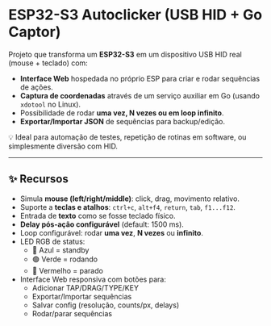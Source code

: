 # ESP32-S3 Autoclicker (USB HID + Go Captor)

Projeto que transforma um **ESP32-S3** em um dispositivo USB HID real (mouse + teclado) com:
- **Interface Web** hospedada no próprio ESP para criar e rodar sequências de ações.
- **Captura de coordenadas** através de um serviço auxiliar em Go (usando `xdotool` no Linux).
- Possibilidade de rodar **uma vez, N vezes ou em loop infinito**.
- **Exportar/Importar JSON** de sequências para backup/edição.

💡 Ideal para automação de testes, repetição de rotinas em software, ou simplesmente diversão com HID.

---

## ✨ Recursos

- Simula **mouse (left/right/middle)**: click, drag, movimento relativo.
- Suporte a **teclas e atalhos**: `ctrl+c`, `alt+f4`, `return`, `tab`, `f1...f12`.
- Entrada de **texto** como se fosse teclado físico.
- **Delay pós-ação configurável** (default: 1500 ms).
- Loop configurável: rodar **uma vez**, **N vezes** ou **infinito**.
- LED RGB de status:
  - 🔵 Azul = standby
  - 🟢 Verde = rodando
  - 🔴 Vermelho = parado
- Interface Web responsiva com botões para:
  - Adicionar TAP/DRAG/TYPE/KEY
  - Exportar/Importar sequências
  - Salvar config (resolução, counts/px, delays)
  - Rodar/parar sequências
